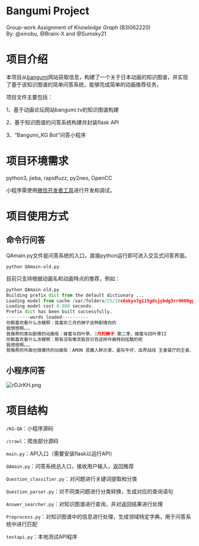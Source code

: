 # Bangumi Project

Group-work Assignment of *Knowledge Graph* (B3I062220)  
By: @xinobu, @Braini-X and @Sumsky21

# 项目介绍

本项目从[bangumi](bangumi.tv)网站获取信息，构建了一个关于日本动画的知识图谱，并实现了基于该知识图谱的简单问答系统，能够完成简单的动画推荐任务。

项目文件主要包括：

1、基于动画论坛网站bangumi.tv的知识图谱构建

2、基于知识图谱的问答系统构建并封装flask API

3、“Bangumi_KG Bot”问答小程序

# 项目环境需求

python3, jieba, rapidfuzz, py2neo, OpenCC

小程序需使用[微信开发者工具](https://developers.weixin.qq.com/miniprogram/dev/devtools/download.html)进行开发和调试。

# 项目使用方式

## 命令行问答
QAmain.py文件是问答系统的入口，直接python运行即可进入交互式问答界面。

```python QAmain-old.py```

目前只支持根据动画名和动画特点的推荐，例如：

```python
python QAmain-old.py
Building prefix dict from the default dictionary ...
Loading model from cache /var/folders/25/18x6nkyn7g115gdsjybdg3rr0000gp/T/jieba.cache
Loading model cost 0.988 seconds.
Prefix dict has been built successfully.
---------words loaded----------
你都喜欢看什么冻鳗啊：我喜欢三月的狮子这种剧情向的
我想想啊。。。
我推荐的类似剧情的动画有：蜂蜜与四叶草、3月的狮子 第二季、蜂蜜与四叶草II
你都喜欢看什么冻鳗啊：那有没有像灵能百分百这样作画特别炫酷的呢
我想想啊。。。
我推荐的作画也很爆炸的动画有：AMON 恶魔人默示录、星际牛仔、血界战线 王者餐厅的王者、老人Z、巴哈姆特之怒 GENESIS、Daicon4 开幕动画、东京喰种 JACK
```

## 小程序问答
![rDJrKH.png](https://s3.ax1x.com/2020/12/22/rDJrKH.png)

# 项目结构

`/KG-QA`：小程序源码

`/crawl`：爬虫部分源码

`main.py`：API入口（需要安装flask以运行API）

`QAmain.py`：问答系统总入口，接收用户输入，返回推荐

`Question_classifier.py`：对问题进行关键词提取和分类

`Question_parser.py`：对不同类问题进行分类转换，生成对应的查询语句

`Answer_searcher.py`：对知识图谱进行查询，并对返回结果进行处理

`Preprocess.py`：对知识图谱中的信息进行处理，生成领域特定字典，用于问答系统中进行匹配

`testapi.py`：本地测试API程序
